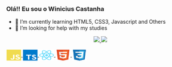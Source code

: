### Olá!! Eu sou o Winicius Castanha


- 🌱 I’m currently learning HTML5, CSS3, Javascript and Others
- 🤔 I’m looking for help with my studies

<div align="center">
  <a href="https://github.com/winiicastanha">
  <img widht:"42%" src="https://github-readme-stats.vercel.app/api?username=winiicastanha&show_icons=true&theme=tokyonight&include_all_commits=true&count_private=true"/>
  <img  width="50%" src="https://github-readme-stats.vercel.app/api/top-langs/?username=winiicastanha&layout=compact&langs_count=7&theme=tokyonight"/>
</div>
  
  <div style="display: inline_block"><br>
    <img align="center" alt="Rafa-Js" height="30" width="40" src="https://raw.githubusercontent.com/devicons/devicon/master/icons/javascript/javascript-plain.svg">
    <img align="center" alt="Rafa-Ts" height="30" width="40" src="https://raw.githubusercontent.com/devicons/devicon/master/icons/typescript/typescript-plain.svg">
    <img align="center" alt="Rafa-React" height="30" width="40" src="https://raw.githubusercontent.com/devicons/devicon/master/icons/react/react-original.svg">
    <img align="center" alt="Rafa-HTML" height="30" width="40" src="https://raw.githubusercontent.com/devicons/devicon/master/icons/html5/html5-original.svg">
    <img align="center" alt="Rafa-CSS" height="30" width="40" src="https://raw.githubusercontent.com/devicons/devicon/master/icons/css3/css3-original.svg">
  </div>

